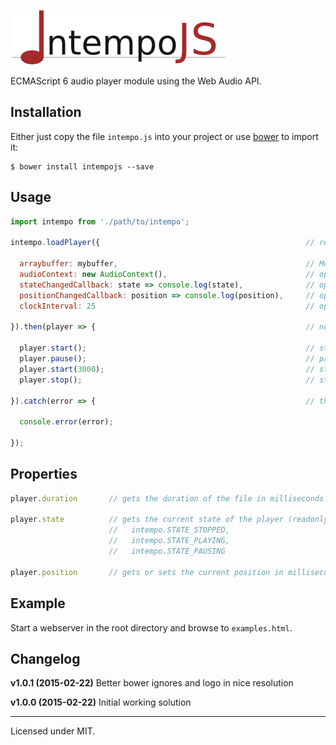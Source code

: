 ![IntempoJS](logo/IntempoJS-Logo.png)

ECMAScript 6 audio player module using the Web Audio API.

## Installation

Either just copy the file `intempo.js` into your project or use [bower](http://bower.io) to import it:

~~~shell
$ bower install intempojs --save
~~~

## Usage

~~~javascript
import intempo from './path/to/intempo';

intempo.loadPlayer({                                              // returns a promise of the player instance

  arraybuffer: mybuffer,                                          // Must be an instance of ArrayBuffer
  audioContext: new AudioContext(),                               // optional, will be created if not specified
  stateChangedCallback: state => console.log(state),              // optional, see section "Properties"
  positionChangedCallback: position => console.log(position),     // optional, see section "Properties"
  clockInterval: 25                                               // optional, default: 20

}).then(player => {                                               // now we have the player instance

  player.start();                                                 // start at the current position
  player.pause();                                                 // pause at the current position
  player.start(3000);                                             // start at the 3rd second into the file
  player.stop();                                                  // stop and rewind to the beginning of the file

}).catch(error => {                                               // the player could not be loaded...

  console.error(error);

});
~~~

## Properties

~~~javascript
player.duration       // gets the duration of the file in milliseconds (readonly)

player.state          // gets the current state of the player (readonly), can be one of these:
                      //   intempo.STATE_STOPPED,
                      //   intempo.STATE_PLAYING,
                      //   intempo.STATE_PAUSING

player.position       // gets or sets the current position in milliseconds
~~~

## Example

Start a webserver in the root directory and browse to `examples.html`.

## Changelog

__v1.0.1 (2015-02-22)__   Better bower ignores and logo in nice resolution

__v1.0.0 (2015-02-22)__   Initial working solution

---
Licensed under MIT.
